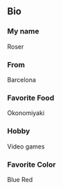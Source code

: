## Bio
### My name
Roser
### From 
Barcelona
### Favorite Food
Okonomiyaki
### Hobby
Video games
### Favorite Color
Blue
Red
